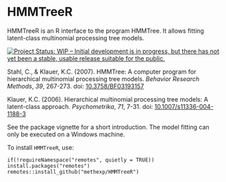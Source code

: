 # HMMTreeR

HMMTreeR is an R interface to the program HMMTree. It allows fitting latent-class multinomial processing tree models.

[![Project Status: WIP – Initial development is in progress, but there has not yet been a stable, usable release suitable for the public.](http://www.repostatus.org/badges/latest/wip.svg)](http://www.repostatus.org/#wip)


Stahl, C., & Klauer, K.C. (2007).
HMMTree: A computer program for hierarchical multinomial processing tree models. *Behavior Research Methods*, *39*, 267-273.
doi: [10.3758/BF03193157](https://doi.org/10.3758/BF03193157)

Klauer, K.C. (2006).
Hierarchical multinomial processing tree models: A latent-class approach. *Psychometrika*, *71*, 7-31.
doi: [10.1007/s11336-004-1188-3](https://doi.org/10.1007/s11336-004-1188-3)

See the package vignette for a short introduction.
The model fitting can only be executed on a Windows machine.

To install `HMMTreeR`, use:

```
if(!requireNamespace("remotes", quietly = TRUE)) install.packages("remotes")
remotes::install_github("methexp/HMMTreeR")
```
